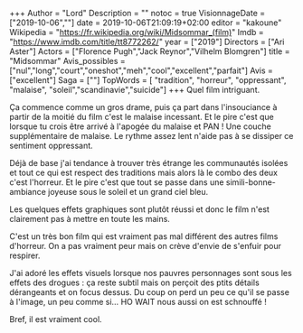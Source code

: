 +++
Author = "Lord"
Description = ""
notoc = true
VisionnageDate = ["2019-10-06",""]
date = 2019-10-06T21:09:19+02:00
editor = "kakoune"
Wikipedia = "https://fr.wikipedia.org/wiki/Midsommar_(film)"
Imdb = "https://www.imdb.com/title/tt8772262/"
year = ["2019"]
Directors = ["Ari Aster"]
Actors = ["Florence Pugh","Jack Reynor","Vilhelm Blomgren"]
title = "Midsommar"
Avis_possibles = ["nul","long","court","oneshot","meh","cool","excellent","parfait"]
Avis = ["excellent"] 
Saga = [""]
TopWords = [ "tradition", "horreur", "oppressant", "malaise", "soleil","scandinavie","suicide"]
+++
Quel film intriguant.

Ça commence comme un gros drame, puis ça part dans l'insouciance à partir de la moitié du film c'est le malaise incessant.
Et le pire c'est que lorsque tu crois être arrivé à l'apogée du malaise et PAN !
Une couche supplémentaire de malaise.
Le rythme assez lent n'aide pas à se dissiper ce sentiment oppressant.

Déjà de base j'ai tendance à trouver très étrange les communautés isolées et tout ce qui est respect des traditions mais alors là le combo des deux c'est l'horreur.
Et le pire c'est que tout se passe dans une simili-bonne-ambiance joyeuse sous le soleil et un grand ciel bleu.

Les quelques effets graphiques sont plutôt réussi et donc le film n'est clairement pas à mettre en toute les mains.

C'est un très bon film qui est vraiment pas mal différent des autres films d'horreur.
On a pas vraiment peur mais on crève d'envie de s'enfuir pour respirer.

J'ai adoré les effets visuels lorsque nos pauvres personnages sont sous les effets des drogues : ça reste subtil mais on perçoit des ptits détails dérangeants et on focus dessus.
Du coup on perd un peu ce qu'il se passe à l'image, un peu comme si… HO WAIT nous aussi on est schnouffé !

Bref, il est vraiment cool.
